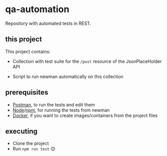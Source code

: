 
# qa-automation

Repository with automated tests in REST.

## this project
This project contains:

- Collection with test suite for the `/post` resource of the JsonPlaceHolder API

- Script to run newman automatically on this collection

## prerequisites

- [Postman](https://www.postman.com/), to run the tests and edit them
- [Node](https://nodejs.org/en/)/[npm](https://www.npmjs.com/), for running the tests from newman
- [Docker](https://www.docker.com/), if you want to create images/containers from the project files

## executing

- Clone the project
- Run `npm run test` 😊